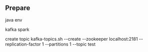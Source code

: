 ## Prepare
 java env

kafka
spark

create topic
kafka-topics.sh --create --zookeeper localhost:2181 --replication-factor 1 --partitions 1 --topic test
